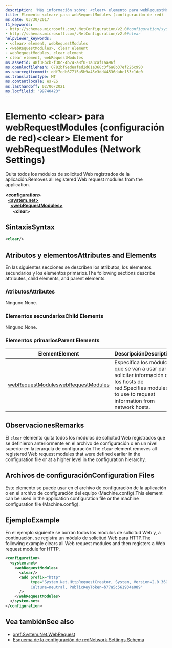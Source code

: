 ```yaml
---
description: 'Más información sobre: <clear> elemento para webRequestModules (configuración de red)'
title: Elemento <clear> para webRequestModules (configuración de red)
ms.date: 03/30/2017
f1_keywords:
- http://schemas.microsoft.com/.NetConfiguration/v2.0#configuration/system.net/webRequestModules/clear
- http://schemas.microsoft.com/.NetConfiguration/v2.0#clear
helpviewer_keywords:
- <clear> element, webRequestModules
- <webRequestModules>, clear element
- webRequestModules, clear element
- clear element, webRequestModules
ms.assetid: 48f38bcb-f30c-4b74-a8f0-1a3caf1aa96f
ms.openlocfilehash: 0782bf9edeafed2d61a368c3f6a8b37ef226c990
ms.sourcegitcommit: ddf7edb67715a5b9a45e3dd44536dabc153c1de0
ms.translationtype: MT
ms.contentlocale: es-ES
ms.lasthandoff: 02/06/2021
ms.locfileid: "99740423"
---
```

# <a name="clear-element-for-webrequestmodules-network-settings"></a><span data-ttu-id="17248-103">Elemento \<clear> para webRequestModules (configuración de red)</span><span class="sxs-lookup"><span data-stu-id="17248-103">\<clear> Element for webRequestModules (Network Settings)</span></span>

<span data-ttu-id="17248-104">Quita todos los módulos de solicitud Web registrados de la aplicación.</span><span class="sxs-lookup"><span data-stu-id="17248-104">Removes all registered Web request modules from the application.</span></span>  

[**\<configuration>**](../configuration-element.md)\
&nbsp;&nbsp;[**\<system.net>**](system-net-element-network-settings.md)\
&nbsp;&nbsp;&nbsp;&nbsp;[**\<webRequestModules>**](webrequestmodules-element-network-settings.md)\
&nbsp;&nbsp;&nbsp;&nbsp;&nbsp;&nbsp;**\<clear>**

## <a name="syntax"></a><span data-ttu-id="17248-105">Sintaxis</span><span class="sxs-lookup"><span data-stu-id="17248-105">Syntax</span></span>  
  
```xml  
<clear/>  
```  
  
## <a name="attributes-and-elements"></a><span data-ttu-id="17248-106">Atributos y elementos</span><span class="sxs-lookup"><span data-stu-id="17248-106">Attributes and Elements</span></span>  

 <span data-ttu-id="17248-107">En las siguientes secciones se describen los atributos, los elementos secundarios y los elementos primarios.</span><span class="sxs-lookup"><span data-stu-id="17248-107">The following sections describe attributes, child elements, and parent elements.</span></span>  
  
### <a name="attributes"></a><span data-ttu-id="17248-108">Atributos</span><span class="sxs-lookup"><span data-stu-id="17248-108">Attributes</span></span>  

 <span data-ttu-id="17248-109">Ninguno.</span><span class="sxs-lookup"><span data-stu-id="17248-109">None.</span></span>  
  
### <a name="child-elements"></a><span data-ttu-id="17248-110">Elementos secundarios</span><span class="sxs-lookup"><span data-stu-id="17248-110">Child Elements</span></span>  

 <span data-ttu-id="17248-111">Ninguno.</span><span class="sxs-lookup"><span data-stu-id="17248-111">None.</span></span>  
  
### <a name="parent-elements"></a><span data-ttu-id="17248-112">Elementos primarios</span><span class="sxs-lookup"><span data-stu-id="17248-112">Parent Elements</span></span>  
  
|<span data-ttu-id="17248-113">**Element**</span><span class="sxs-lookup"><span data-stu-id="17248-113">**Element**</span></span>|<span data-ttu-id="17248-114">**Descripción**</span><span class="sxs-lookup"><span data-stu-id="17248-114">**Description**</span></span>|  
|-----------------|---------------------|  
|[<span data-ttu-id="17248-115">webRequestModules</span><span class="sxs-lookup"><span data-stu-id="17248-115">webRequestModules</span></span>](webrequestmodules-element-network-settings.md)|<span data-ttu-id="17248-116">Especifica los módulos que se van a usar para solicitar información de los hosts de red.</span><span class="sxs-lookup"><span data-stu-id="17248-116">Specifies modules to use to request information from network hosts.</span></span>|  
  
## <a name="remarks"></a><span data-ttu-id="17248-117">Observaciones</span><span class="sxs-lookup"><span data-stu-id="17248-117">Remarks</span></span>  

 <span data-ttu-id="17248-118">El `clear` elemento quita todos los módulos de solicitud Web registrados que se definieron anteriormente en el archivo de configuración o en un nivel superior en la jerarquía de configuración.</span><span class="sxs-lookup"><span data-stu-id="17248-118">The `clear` element removes all registered Web request modules that were defined earlier in the configuration file or at a higher level in the configuration hierarchy.</span></span>  
  
## <a name="configuration-files"></a><span data-ttu-id="17248-119">Archivos de configuración</span><span class="sxs-lookup"><span data-stu-id="17248-119">Configuration Files</span></span>  

 <span data-ttu-id="17248-120">Este elemento se puede usar en el archivo de configuración de la aplicación o en el archivo de configuración del equipo (Machine.config).</span><span class="sxs-lookup"><span data-stu-id="17248-120">This element can be used in the application configuration file or the machine configuration file (Machine.config).</span></span>  
  
## <a name="example"></a><span data-ttu-id="17248-121">Ejemplo</span><span class="sxs-lookup"><span data-stu-id="17248-121">Example</span></span>  

 <span data-ttu-id="17248-122">En el ejemplo siguiente se borran todos los módulos de solicitud Web y, a continuación, se registra un módulo de solicitud Web para HTTP.</span><span class="sxs-lookup"><span data-stu-id="17248-122">The following example clears all Web request modules and then registers a Web request module for HTTP.</span></span>  
  
```xml  
<configuration>  
  <system.net>  
    <webRequestModules>  
      <clear/>  
      <add prefix="http"  
           type="System.Net.HttpRequestCreator, System, Version=2.0.3600.0,  
           Culture=neutral, PublicKeyToken=b77a5c561934e089"  
      />  
    </webRequestModules>  
  </system.net>  
</configuration>  
```  
  
## <a name="see-also"></a><span data-ttu-id="17248-123">Vea también</span><span class="sxs-lookup"><span data-stu-id="17248-123">See also</span></span>

- <xref:System.Net.WebRequest>
- [<span data-ttu-id="17248-124">Esquema de la configuración de red</span><span class="sxs-lookup"><span data-stu-id="17248-124">Network Settings Schema</span></span>](index.md)
